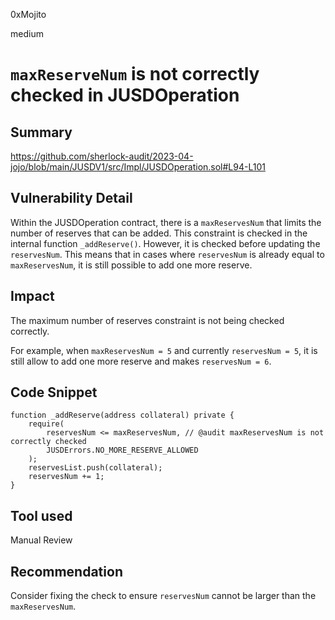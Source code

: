 0xMojito

medium

# `maxReserveNum` is not correctly checked in JUSDOperation

## Summary
https://github.com/sherlock-audit/2023-04-jojo/blob/main/JUSDV1/src/Impl/JUSDOperation.sol#L94-L101

## Vulnerability Detail
Within the JUSDOperation contract, there is a `maxReservesNum` that limits the number of reserves that can be added. This constraint is checked in the internal function `_addReserve()`. However, it is checked before updating the `reservesNum`. This means that in cases where `reservesNum` is already equal to `maxReservesNum`, it is still possible to add one more reserve.

## Impact
The maximum number of reserves constraint is not being checked correctly.

For example, when `maxReservesNum = 5` and currently `reservesNum = 5`, it is still allow to add one more reserve and makes `reservesNum = 6`.

## Code Snippet
```solidity
function _addReserve(address collateral) private {
    require(
        reservesNum <= maxReservesNum, // @audit maxReservesNum is not correctly checked
        JUSDErrors.NO_MORE_RESERVE_ALLOWED
    );
    reservesList.push(collateral);
    reservesNum += 1;
}
```

## Tool used

Manual Review

## Recommendation
Consider fixing the check to ensure `reservesNum` cannot be larger than the `maxReservesNum`.
